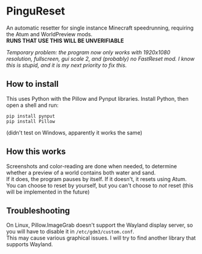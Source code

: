 # PinguReset

An automatic resetter for single instance Minecraft speedrunning, requiring the Atum and WorldPreview mods.  
**RUNS THAT USE THIS WILL BE UNVERIFIABLE**

*Temporary problem: the program now only works with 1920x1080 resolution, fullscreen, gui scale 2, and (probably) no FastReset mod. I know this is stupid, and it is my next priority to fix this.*

## How to install

This uses Python with the Pillow and Pynput libraries.
Install Python, then open a shell and run:
```
pip install pynput
pip install Pillow
```
(didn't test on Windows, apparently it works the same)

## How this works

Screenshots and color-reading are done when needed, to determine whether a preview of a world contains both water and sand.  
If it does, the program pauses by itself. If it doesn't, it resets using Atum.  
You can choose to reset by yourself, but you can't choose to *not* reset (this will be implemented in the future)

## Troubleshooting

On Linux, Pillow.ImageGrab doesn't support the Wayland display server, so you will have to disable it in `/etc/gdm3/custom.conf`.  
This may cause various graphical issues. I will try to find another library that supports Wayland.
